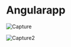 # Angularapp

![Capture](https://user-images.githubusercontent.com/42464377/130354697-126e89e0-60c3-49dd-ba9a-0dce2010b970.PNG)






![Capture2](https://user-images.githubusercontent.com/42464377/130354702-97a0350e-3348-46c1-ba17-ef02a97bc72e.PNG)

